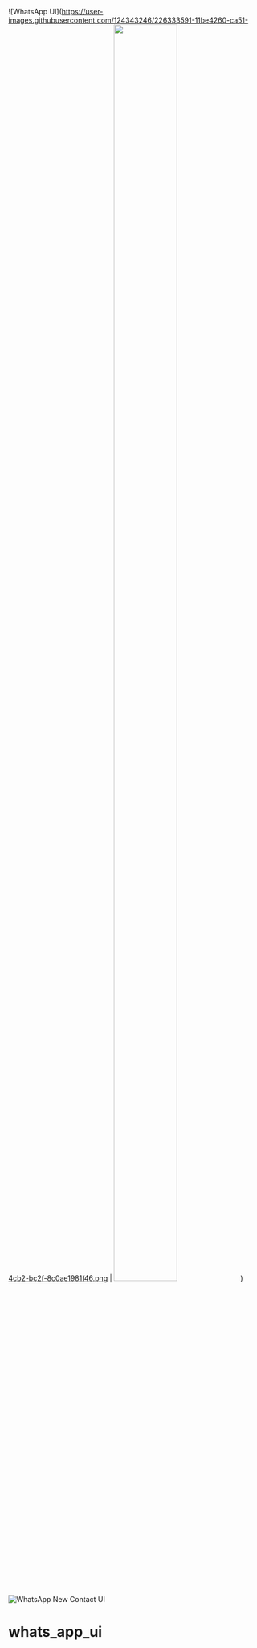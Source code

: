 ![WhatsApp UI](https://user-images.githubusercontent.com/124343246/226333591-11be4260-ca51-4cb2-bc2f-8c0ae1981f46.png | <img src="pic.jpeg" width="50%" height="80%" />)![WhatsApp New Contact UI](https://user-images.githubusercontent.com/124343246/226721973-8fdb85f5-4cc7-44e9-ae6e-d1c077d82314.png)

# whats_app_ui
